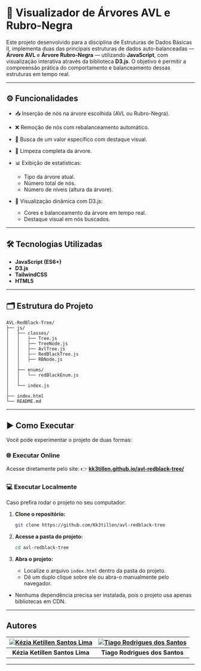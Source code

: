 # 🌳 Visualizador de Árvores AVL e Rubro-Negra

Este projeto desenvolvido para a disciplina de Estruturas de Dados Básicas II, implementa duas das principais estruturas de dados auto-balanceadas — **Árvore AVL** e **Árvore Rubro-Negra** — utilizando **JavaScript**, com visualização interativa através da biblioteca **D3.js**.
O objetivo é permitir a compreensão prática do comportamento e balanceamento dessas estruturas em tempo real.

---

## ⚙️ Funcionalidades

* 📥 Inserção de nós na árvore escolhida (AVL ou Rubro-Negra).
* ❌ Remoção de nós com rebalanceamento automático.
* 🔎 Busca de um valor específico com destaque visual.
* 🔄 Limpeza completa da árvore.
* 📊 Exibição de estatísticas:

  * Tipo da árvore atual.
  * Número total de nós.
  * Número de níveis (altura da árvore).
* 🎨 Visualização dinâmica com D3.js:

  * Cores e balanceamento da árvore em tempo real.
  * Destaque visual em nós buscados.

---

## 🛠️ Tecnologias Utilizadas

* **JavaScript (ES6+)**
* **D3.js**
* **TailwindCSS**
* **HTML5**

---

## 🗂️ Estrutura do Projeto

```
AVL-RedBlack-Tree/
├── js/
│   ├── classes/
│   │   ├── Tree.js
│   │   ├── TreeNode.js
│   │   ├── AvlTree.js
│   │   ├── RedBlackTree.js
│   │   ├── RBNode.js
│   │
│   ├── enums/
│   │   └── redBlackEnum.js
│   │
│   └── index.js
│
├── index.html
└── README.md

```

---

## ▶️ Como Executar

Você pode experimentar o projeto de duas formas:

### 🌐 **Executar Online**

Acesse diretamente pelo site:
👉 [**kk3tillen.github.io/avl-redblack-tree/**](https://kk3tillen.github.io/avl-redblack-tree/)


### 💻 **Executar Localmente**

Caso prefira rodar o projeto no seu computador:

1. **Clone o repositório:**

   ```bash
   git clone https://github.com/Kk3tillen/avl-redblack-tree
   ```

2. **Acesse a pasta do projeto:**

   ```bash
   cd avl-redblack-tree
   ```

3. **Abra o projeto:**

   * Localize o arquivo `index.html` dentro da pasta do projeto.
   * Dê um duplo clique sobre ele ou abra-o manualmente pelo navegador.


* Nenhuma dependência precisa ser instalada, pois o projeto usa apenas bibliotecas em CDN.

---

## Autores

| [![Kézia Ketillen Santos Lima](https://avatars3.githubusercontent.com/u/88369589?s=100&v=4)](https://github.com/Kk3tillen) | [![Tiago Rodrigues dos Santos](https://avatars.githubusercontent.com/u/70401246?s=100&v=4)](https://github.com/tiago-rodrigues1) |
| :---: | :---: |
| **Kézia Ketillen Santos Lima** | **Tiago Rodrigues dos Santos** |

---
